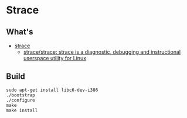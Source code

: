 # Strace

## What's

- [strace](https://strace.io/)
    - [strace/strace: strace is a diagnostic, debugging and instructional userspace utility for Linux](https://github.com/strace/strace)

## Build

```shell
sudo apt-get install libc6-dev-i386 
./bootstrap
./configure
make
make install
```
